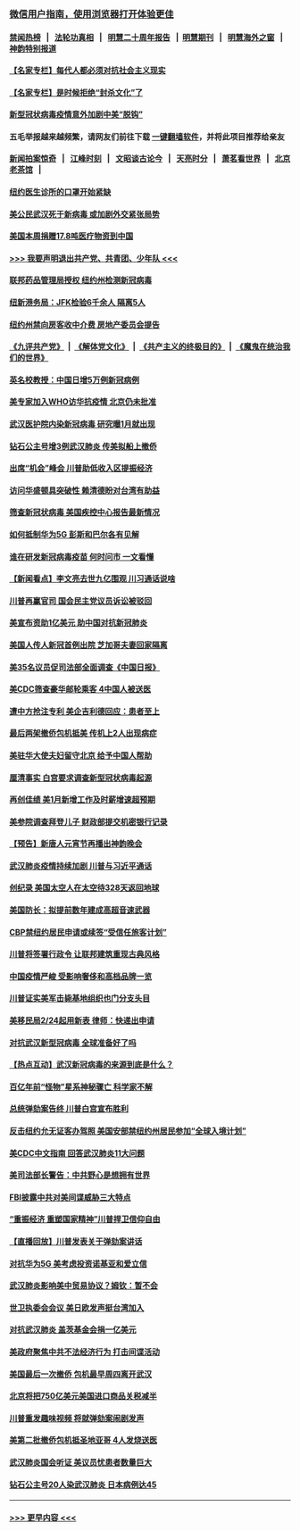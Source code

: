 ### [微信用户指南，使用浏览器打开体验更佳](https://github.com/gfw-breaker/banned-news1/blob/master/indexes/wechat-guide.md?t=0)
#### [禁闻热榜](热点新闻.md?t=0)  &nbsp;&nbsp;|&nbsp;&nbsp; [法轮功真相](https://github.com/gfw-breaker/truth/blob/master/README.md?t=0) &nbsp;&nbsp;|&nbsp;&nbsp; [明慧二十周年报告](https://github.com/gfw-breaker/mh-reports/blob/master/README.md?t=0) &nbsp;&nbsp;|&nbsp;&nbsp;[明慧期刊](https://github.com/gfw-breaker/mh-qikan) &nbsp;&nbsp;|&nbsp;&nbsp; [明慧海外之窗](https://github.com/gfw-breaker/mh-news/blob/master/README.md?t=0) &nbsp;&nbsp;|&nbsp;&nbsp; [神韵特别报道](https://github.com/gfw-breaker/mh-news/blob/master/shenyun.md?t=0)
#### [【名家专栏】每代人都必须对抗社会主义现实](../pages/nsc412/n11831412.md?t=02090711) 
#### [【名家专栏】是时候拒绝“封杀文化”了](../pages/nsc412/n11814093.md?t=02090711) 
#### [新型冠状病毒疫情意外加剧中美“脱钩”](../pages/nsc412/n11854475.md?t=02090711) 
#### 五毛举报越来越频繁，请网友们前往下载 [一键翻墙软件](https://github.com/gfw-breaker/ssr-accounts)，并将此项目推荐给亲友
#### [新闻拍案惊奇](https://github.com/gfw-breaker/banned-news1/blob/master/pages/link4.md) &nbsp;&nbsp;|&nbsp;&nbsp; [江峰时刻](https://github.com/gfw-breaker/banned-news1/blob/master/pages/link4.md) &nbsp;&nbsp;|&nbsp;&nbsp; [文昭谈古论今](https://github.com/gfw-breaker/banned-news1/blob/master/pages/link4.md) &nbsp;&nbsp;|&nbsp;&nbsp; [天亮时分](https://github.com/gfw-breaker/banned-news1/blob/master/pages/link4.md) &nbsp;&nbsp;|&nbsp;&nbsp; [萧茗看世界](https://github.com/gfw-breaker/banned-news1/blob/master/pages/link4.md) &nbsp;&nbsp;|&nbsp;&nbsp; [北京老茶馆](https://github.com/gfw-breaker/banned-news1/blob/master/pages/link4.md) &nbsp;&nbsp;|&nbsp;&nbsp; 
#### [纽约医生诊所的口罩开始紧缺](../pages/nsc412/n11853364.md?t=02090711) 
#### [美公民武汉死于新病毒 或加剧外交紧张局势](../pages/nsc412/n11854331.md?t=02090711) 
#### [美国本周捐赠17.8吨医疗物资到中国](../pages/nsc412/n11854269.md?t=02090711) 
#### [>>> 我要声明退出共产党、共青团、少年队 <<<](https://github.com/begood0513/goodnews/blob/master/quit/letter.md) 
#### [联邦药品管理局授权  纽约州检测新冠病毒](../pages/nsc412/n11853371.md?t=02090711) 
#### [纽新港务局：JFK检验6千余人  隔离5人](../pages/nsc412/n11853366.md?t=02090711) 
#### [纽约州禁向房客收中介费  房地产委员会提告](../pages/nsc412/n11853360.md?t=02090711) 
#### [《九评共产党》](https://github.com/begood0513/9ping.md/blob/master/README.md) &nbsp;|&nbsp; [《解体党文化》](../../../../jtdwh.md/blob/master/README.md)  &nbsp;|&nbsp; [《共产主义的终极目的》](../../../../gczydzjmd.md/blob/master/README.md) &nbsp;|&nbsp; [《魔鬼在统治我们的世界》](../../../../mgztzwmdsj.md/blob/master/README.md) 
#### [英名校教授：中国日增5万例新冠病例](../pages/nsc412/n11854174.md?t=02090711) 
#### [美专家加入WHO访华抗疫情 北京仍未批准](../pages/nsc412/n11854043.md?t=02090711) 
#### [武汉医护院内染新冠病毒 研究曝1月就出现](../pages/nsc412/n11852928.md?t=02090711) 
#### [钻石公主号增3例武汉肺炎 传美拟船上撤侨](../pages/nsc412/n11853240.md?t=02090711) 
#### [出席“机会”峰会 川普助低收入区提振经济](../pages/nsc412/n11853232.md?t=02090711) 
#### [访问华盛顿具突破性 赖清德盼对台湾有助益](../pages/nsc412/n11853129.md?t=02090711) 
#### [筛查新冠状病毒 美国疾控中心报告最新情况](../pages/nsc412/n11853070.md?t=02090711) 
#### [如何抵制华为5G 彭斯和巴尔各有见解](../pages/nsc412/n11852535.md?t=02090711) 
#### [谁在研发新冠病毒疫苗 何时问市 一文看懂](../pages/nsc412/n11852840.md?t=02090711) 
#### [【新闻看点】李文亮去世九亿围观 川习通话说啥](../pages/nsc412/n11852360.md?t=02090711) 
#### [川普再赢官司 国会民主党议员诉讼被驳回](../pages/nsc412/n11852287.md?t=02090711) 
#### [美宣布资助1亿美元 助中国对抗新冠肺炎](../pages/nsc412/n11852531.md?t=02090711) 
#### [美国人传人新冠首例出院 芝加哥夫妻回家隔离](../pages/nsc412/n11852452.md?t=02090711) 
#### [美35名议员促司法部全面调查《中国日报》](../pages/nsc412/n11852435.md?t=02090711) 
#### [美CDC筛查豪华邮轮乘客 4中国人被送医](../pages/nsc412/n11852085.md?t=02090711) 
#### [遭中方抢注专利 美企吉利德回应：患者至上](../pages/nsc412/n11852037.md?t=02090711) 
#### [最后两架撤侨包机抵美 传机上2人出现病症](../pages/nsc412/n11852173.md?t=02090711) 
#### [美驻华大使夫妇留守北京 给予中国人帮助](../pages/nsc412/n11852165.md?t=02090711) 
#### [厘清事实 白宫要求调查新型冠状病毒起源](../pages/nsc412/n11852106.md?t=02090711) 
#### [再创佳绩 美1月新增工作及时薪增速超预期](../pages/nsc412/n11852174.md?t=02090711) 
#### [美参院调查拜登儿子 财政部提交机密银行记录](../pages/nsc412/n11851808.md?t=02090711) 
#### [【预告】新唐人元宵节再播出神韵晚会](../pages/nsc412/n11843192.md?t=02090711) 
#### [武汉肺炎疫情持续加剧 川普与习近平通话](../pages/nsc412/n11851613.md?t=02090711) 
#### [创纪录 美国太空人在太空待328天返回地球](../pages/nsc412/n11851266.md?t=02090711) 
#### [美国防长：拟提前数年建成高超音速武器](../pages/nsc412/n11850959.md?t=02090711) 
#### [CBP禁纽约居民申请或续签“受信任旅客计划”](../pages/nsc412/n11850857.md?t=02090711) 
#### [川普将签署行政令 让联邦建筑重现古典风格](../pages/nsc412/n11850654.md?t=02090711) 
#### [中国疫情严峻 受影响奢侈和高档品牌一览](../pages/nsc412/n11850319.md?t=02090711) 
#### [川普证实美军击毙基地组织也门分支头目](../pages/nsc412/n11850383.md?t=02090711) 
#### [美移民局2/24起用新表 律师：快递出申请](../pages/nsc412/n11848220.md?t=02090711) 
#### [对抗武汉新型冠病毒 全球准备好了吗](../pages/nsc412/n11850142.md?t=02090711) 
#### [【热点互动】武汉新冠病毒的来源到底是什么？](../pages/nsc412/n11849749.md?t=02090711) 
#### [百亿年前“怪物”星系神秘骤亡 科学家不解](../pages/nsc412/n11849863.md?t=02090711) 
#### [总统弹劾案告终 川普白宫宣布胜利](../pages/nsc412/n11849985.md?t=02090711) 
#### [反击纽约允无证客办驾照  美国安部禁纽约州居民参加“全球入境计划”](../pages/nsc412/n11849828.md?t=02090711) 
#### [美CDC中文指南 回答武汉肺炎11大问题](../pages/nsc412/n11849703.md?t=02090711) 
#### [美司法部长警告：中共野心是想拥有世界](../pages/nsc412/n11849769.md?t=02090711) 
#### [FBI披露中共对美间谍威胁三大特点](../pages/nsc412/n11849700.md?t=02090711) 
#### [“重振经济 重塑国家精神”川普捍卫信仰自由](../pages/nsc412/n11849641.md?t=02090711) 
#### [【直播回放】川普发表关于弹劾案讲话](../pages/nsc412/n11849472.md?t=02090711) 
#### [对抗华为5G 美考虑投资诺基亚和爱立信](../pages/nsc412/n11849510.md?t=02090711) 
#### [武汉肺炎影响美中贸易协议？姆钦：暂不会](../pages/nsc412/n11849497.md?t=02090711) 
#### [世卫执委会会议 美日欧发声挺台湾加入](../pages/nsc412/n11849433.md?t=02090711) 
#### [对抗武汉肺炎 盖茨基金会捐一亿美元](../pages/nsc412/n11848953.md?t=02090711) 
#### [美政府聚焦中共不法经济行为 打击间谍活动](../pages/nsc412/n11849322.md?t=02090711) 
#### [美国最后一次撤侨 包机最早周四离开武汉](../pages/nsc412/n11849395.md?t=02090711) 
#### [北京将把750亿美元美国进口商品关税减半](../pages/nsc412/n11848896.md?t=02090711) 
#### [川普重发趣味视频 将就弹劾案闹剧发声](../pages/nsc412/n11848715.md?t=02090711) 
#### [美第二批撤侨包机抵圣地亚哥 4人发烧送医](../pages/nsc412/n11847923.md?t=02090711) 
#### [武汉肺炎国会听证 美议员忧患者数量巨大](../pages/nsc412/n11844851.md?t=02090711) 
#### [钻石公主号20人染武汉肺炎 日本病例达45](../pages/nsc412/n11847823.md?t=02090711) 

----
#### [ >>> 更早内容 <<< ](../indexes/nsc412-earlier.md)
